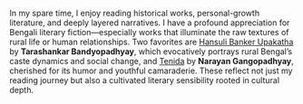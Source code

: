 In my spare time, I enjoy reading historical works, personal-growth literature, and deeply layered narratives. I have a profound appreciation for Bengali literary fiction—especially works that illuminate the raw textures of rural life or human relationships. Two favorites are [Hansuli Banker Upakatha](https://en.wikipedia.org/wiki/Hansuli_Banker_Upakatha_%28novel%29) by **Tarashankar Bandyopadhyay**, which evocatively portrays rural Bengal’s caste dynamics and social change, and [Tenida](https://en.wikipedia.org/wiki/Tenida) by **Narayan Gangopadhyay**, cherished for its humor and youthful camaraderie. These reflect not just my reading journey but also a cultivated literary sensibility rooted in cultural depth.
